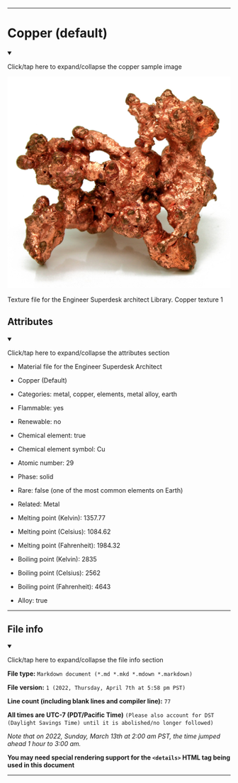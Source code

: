 
***

# Copper (default)

<details open><summary><p lang="en">Click/tap here to expand/collapse the copper sample image</p></summary>

![/Architect/LIBraries/Materials/Metal/Copper/Default/NatCopper.jpg](/Architect/LIBraries/Materials/Metal/Copper/Default/NatCopper.jpg)

</details>

Texture file for the Engineer Superdesk architect Library. Copper texture 1

## Attributes

<details open><summary><p lang="en">Click/tap here to expand/collapse the attributes section</p></summary>

* Material file for the Engineer Superdesk Architect

* Copper (Default)

* Categories: metal, copper, elements, metal alloy, earth

* Flammable: yes

* Renewable: no

* Chemical element: true

* Chemical element symbol: Cu

* Atomic number: 29

* Phase: solid

* Rare: false (one of the most common elements on Earth)

* Related: Metal

* Melting point (Kelvin): 1357.77

* Melting point (Celsius): 1084.62

* Melting point (Fahrenheit): 1984.32

* Boiling point (Kelvin): 2835

* Boiling point (Celsius): 2562

* Boiling point (Fahrenheit): 4643

* Alloy: true

</details>

***

## File info

<details open><summary><p lang="en">Click/tap here to expand/collapse the file info section</p></summary>

**File type:** `Markdown document (*.md *.mkd *.mdown *.markdown)`

**File version:** `1 (2022, Thursday, April 7th at 5:58 pm PST)`

**Line count (including blank lines and compiler line):** `77`

**All times are UTC-7 (PDT/Pacific Time)** `(Please also account for DST (Daylight Savings Time) until it is abolished/no longer followed)`

_Note that on 2022, Sunday, March 13th at 2:00 am PST, the time jumped ahead 1 hour to 3:00 am._

**You may need special rendering support for the `<details>` HTML tag being used in this document**

</details>

***
